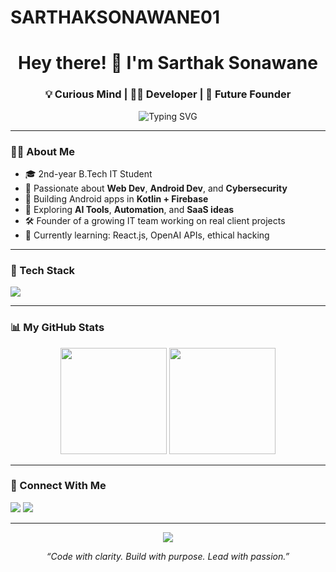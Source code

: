 # SARTHAKSONAWANE01
<h1 align="center">Hey there! 👋 I'm Sarthak Sonawane</h1>
<h3 align="center">💡 Curious Mind | 👨‍💻 Developer | 🚀 Future Founder</h3>

<p align="center">
  <img src="https://readme-typing-svg.demolab.com?font=Fira+Code&weight=600&pause=1000&color=FF0080&center=true&vCenter=true&width=435&lines=Tech+Explorer+%F0%9F%9A%80;AI+Automation+%2B+Web+Developer;Freelancer+%7C+Startup+Founder;Learning+Every+Day+%F0%9F%93%9A" alt="Typing SVG" />
</p>

---

### 🙋‍♂️ About Me

- 🎓 2nd-year B.Tech IT Student
- 🧠 Passionate about **Web Dev**, **Android Dev**, and **Cybersecurity**
- 📱 Building Android apps in **Kotlin + Firebase**
- 🧪 Exploring **AI Tools**, **Automation**, and **SaaS ideas**
- 🛠️ Founder of a growing IT team working on real client projects
- 🧳 Currently learning: React.js, OpenAI APIs, ethical hacking

---

### 🔧 Tech Stack

<p align="left">
  <img src="https://skillicons.dev/icons?i=html,css,js,php,kotlin,java,react,nodejs,cpp,c,mysql,firebase,git,github,vscode" />
</p>

---

### 📊 My GitHub Stats

<p align="center">
  <img src="https://github-readme-stats.vercel.app/api?username=sarthak-sonawane&show_icons=true&theme=radical" height="170" />
  <img src="https://github-readme-streak-stats.herokuapp.com/?user=sarthak-sonawane&theme=radical" height="170"/>
</p>

---

### 🔗 Connect With Me

<p>
  <a href="mailto:youremail@example.com"><img src="https://img.shields.io/badge/Gmail-D14836?style=flat-square&logo=gmail&logoColor=white"/></a>
  <a href="https://linkedin.com/in/YOUR-LINKEDIN"><img src="https://img.shields.io/badge/LinkedIn-blue?style=flat-square&logo=linkedin&logoColor=white"/></a>
</p>

---

<p align="center">
  <img src="https://quotes-github-readme.vercel.app/api?type=horizontal&theme=merko" />
</p>

<p align="center"><i>“Code with clarity. Build with purpose. Lead with passion.”</i></p>
